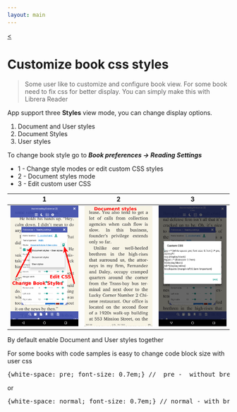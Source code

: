 ```yaml
---
layout: main
---
```

[<](/wiki/faq)

# Customize book css styles

> Some user like to customize and configure book view. For some book need to fix css for better display.
You can simply make this with Librera Reader

App support three **Styles** view mode, you can change display options.

1. Document and User styles
2. Document Styles
3. User styles

To change book style go to
__*Book preferences -> Reading Settings*__

* 1 - Change style modes or edit custom CSS styles
* 2 - Document styles mode
* 3 - Edit custom user CSS

|1|2|3|
|-|-|-|
![](1.png)|![](2.png)|![](3.png)|


By default enable Document and User styles together

For some books with code samples is easy to change code block size with user css
<pre>
{white-space: pre; font-size: 0.7em;} //  pre -  without break lines
</pre>

or

<pre>
{white-space: normal; font-size: 0.7em;} // normal - with break lines
</pre>